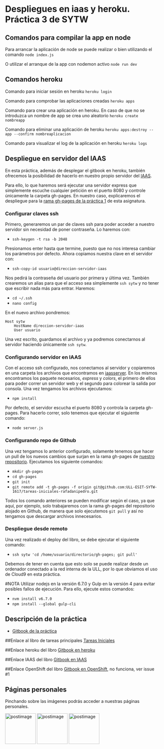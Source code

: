 # Despliegues en iaas y heroku. Práctica 3 de SYTW

## Comandos para compilar la app en node
Para arrancar la aplicación de node se puede realizar o bien utilizando el comando
`node index.js`

O utilizar el arranque de la app con nodemon activo
`node run dev`

## Comandos heroku
Comando para iniciar sesión en heroku
`heroku login`

Comando para comprobar las aplicaciones creadas
`heroku apps`

Comando para crear una aplicación en heroku. En caso de que no se introduzca un nombre de app se crea uno aleatorio
`heroku create nombreapp`

Comando para eliminar una aplicación de heroku
`heroku apps:destroy --app --confirm nombreaplicacion`

Comando para visualizar el log de la aplicación en heroku
`heroku logs`

## Despliegue en servidor del IAAS
En esta práctica, además de desplegar el gitbook en heroku, también ofrecemos la posibilidad de hacerlo en nuestro propio servidor del [IAAS](http://www.ull.es/stic/category/iaas/).

Para ello, lo que haremos será ejecutar una servidor express que simplemente escuche cualquier petición en el puerto 8080 y controle únicamente la carpeta gh-pages. En nuestro caso, explicaremos el despliegue para la [rama gh-pages de la práctica 1](https://github.com/ULL-ESIT-SYTW-1617/tareas-iniciales-rafadanipedro/tree/gh-pages) de esta asignatura.

### Configurar claves ssh
Primero, generaremos un par de claves ssh para poder acceder a nuestro servidor sin necesidad de poner contraseña. Lo haremos con:
- `ssh-keygen -t rsa -b 2048`

Presionamos enter hasta que termine, puesto que no nos interesa cambiar los parámetros por defecto. Ahora copiamos nuestra clave en el servidor con:
- `ssh-copy-id usuario@direccion-servidor-iaas`

Nos pedirá la contraseña del usuario por primera y última vez. También crearemos un alias para que el acceso sea simplemente `ssh sytw` y no tener que escribir nada más para entrar. Haremos:
- `cd ~/.ssh`
- `nano config`

En el nuevo archivo pondremos:
```
Host sytw
    HostName direccion-servidor-iaas
    User usuario
```

Una vez escrito, guardamos el archivo y ya podremos conectarnos al servidor haciendo únicamente `ssh sytw`.

### Configurando servidor en IAAS
Con el acceso ssh configurado, nos conectamos al servidor y copiaremos en una carpeta los archivos que encontramos en [iaasserver](https://github.com/ULL-ESIT-SYTW-1617/practica-despliegues-en-iaas-y-heroku-rafadanipedro/tree/master/iaasserver). En los mismos encontramos los paquete necesarios, _express_ y _colors_, el primero de ellos para poder correr un servidor web y el segundo para colorear la salida por consola. Una vez tengamos los archivos ejecutamos:
- `npm install`

Por defecto, el servidor escucha el puerto 8080 y controla la carpeta gh-pages. Para hacerlo correr, solo tenemos que ejecutar el siguiente comando:
- `node server.js`

### Configurando repo de Github
Una vez tengamos lo anterior configurado, solamente tenemos que hacer un pull de los nuevos cambios que surjan en la rama gh-pages de [nuestro repositorio](https://github.com/ULL-ESIT-SYTW-1617/tareas-iniciales-rafadanipedro). Ejecutamos los siguiente comandos:
- `mkdir gh-pages`
- `cd gh-pages`
- `git init`
- `git remote add -t gh-pages -f origin git@github.com:ULL-ESIT-SYTW-1617/tareas-iniciales-rafadanipedro.git`

Todos los comando anteriores se pueden modificar según el caso, ya que aquí, por ejemplo, solo trabajaremos con la rama gh-pages del repositorio alojado en Github, de manera que solo ejecutemos `git pull` y así no tengamos que descargar archivos innecesarios.

### Despliegue desde remoto
Una vez realizado el deploy del libro, se debe ejecutar el siguiente comando:
- `ssh sytw 'cd /home/usuario/directorio/gh-pages; git pull'`

Debemos de tener en cuenta que esto solo se puede realizar desde un ordenador conectado a la red interna de la ULL, por lo que obviamos el uso de Cloud9 en esta práctica.

#NOTA
Utilizar nodejs en la versión 6.7.0 y Gulp en la versión 4 para evitar posibles fallos de ejecución. Para ello, ejecute estos comandos:

- `nvm install v6.7.0`
- `npm install --global gulp-cli`

## Descripción de la práctica
 * [Gitbook de la práctica](https://crguezl.github.io/ull-esit-1617/practicas/practicaiaas.html)

##Enlace al libro de tareas principales
[Tareas Iniciales](https://github.com/ULL-ESIT-SYTW-1617/tareas-iniciales-rafadanipedro)

##Enlace heroku del libro
[Gitbook en heroku](https://p3-sytw-rafadanipedro.herokuapp.com/)

##Enlace IAAS del libro
[Gitbook en IAAS](http://10.6.128.185:8080/)

##Enlace OpenShift del libro
[Gitbook en OpenShift](http://p3sytwrafadanipedro-danielramosac.rhcloud.com/), no funciona, ver issue #1

## Páginas personales

Pinchando sobre las imágenes podrás acceder a nuestras páginas personales.

<a href='https://rafaherrero.github.io' target='_blank'><img src='https://avatars2.githubusercontent.com/u/11819652?v=3&s=400' border='0' alt='postimage' width='100px'/></a> <a href='https://danielramosacosta.github.io/' target='_blank'><img src='https://avatars2.githubusercontent.com/u/11427028?v=3&s=400' border='0' alt='postimage' width='100px'/></a> <a href='https://alu0100505078.github.io/' target='_blank'><img src='https://avatars3.githubusercontent.com/u/14938442?v=3&s=400' border='0' alt='postimage' width='100px'/></a>
